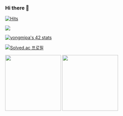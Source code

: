 ### Hi there 👋

[![Hits](https://hits.seeyoufarm.com/api/count/incr/badge.svg?url=https%3A%2F%2Fgithub.com%2Fgjbae1212%2Fhit-counter&count_bg=%23F275FD&title_bg=%23000000&icon=&icon_color=%23E7E7E7&title=visited&edge_flat=false)](https://hits.seeyoufarm.com)

<a href="https://curvy-owl-b6d.notion.site/Hero-s-DLog-fb9532df534e42a2b2b8bffb40037e90" target="_blank">
  <img src="https://img.shields.io/badge/NOTION-black?style=flat&logo=Notion&logoColor=#000000"/>
</a>

[![yongmipa's 42 stats](https://badge42.vercel.app/api/v2/cl9mih8j600540gl02lqqamyx/stats?cursusId=21&coalitionId=85)](https://github.com/JaeSeoKim/badge42)

[![Solved.ac 프로필](http://mazassumnida.wtf/api/v2/generate_badge?boj=oio337a)](https://solved.ac/oio337a)

<p>
  <img height="180em" src="https://github-readme-stats.vercel.app/api?username=oio337a&show_icons=true&include_all_commits=true&bg_color=30,e96443,904e95&title_color=fff&text_color=fff">
  <img height="180em" src="https://github-readme-stats.vercel.app/api/top-langs/?username=oio337a&layout=compact&bg_color=30,e96443,904e95&title_color=fff&text_color=fff">
</p>

<!--
**oio337a/oio337a** is a ✨ _special_ ✨ repository because its `README.md` (this file) appears on your GitHub profile.

Here are some ideas to get you started:

- 🔭 I’m currently working on ...
- 🌱 I’m currently learning ...
- 👯 I’m looking to collaborate on ...
- 🤔 I’m looking for help with ...
- 💬 Ask me about ...
- 📫 How to reach me: ...
- 😄 Pronouns: ...
- ⚡ Fun fact: ...
-->
